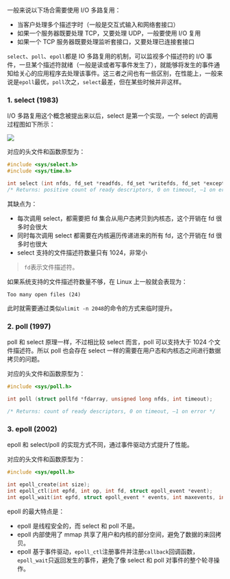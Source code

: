 一般来说以下场合需要使用 I/O 多路复用：

* 当客户处理多个描述字时（一般是交互式输入和网络套接口）
* 如果一个服务器既要处理 TCP，又要处理 UDP，一般要使用 I/O 复用
* 如果一个 TCP 服务器既要处理监听套接口，又要处理已连接套接口

`select`、`poll`、`epoll`都是 IO 多路复用的机制，可以监视多个描述符的 I/O 事件，一旦某个描述符就绪（一般是读或者写事件发生了），就能够将发生的事件通知给关心的应用程序去处理该事件。这三者之间也有一些区别，在性能上，一般来说是`epoll`最优，`poll`次之，`select`最差，但在某些时候并非这样。

### 1. select (1983)

I/O 多路复用这个概念被提出来以后，select 是第一个实现，一个 select 的调用过程图如下所示：

![](http://cnd.qiniu.lin07ux.cn/markdown/1566436882443.png)

对应的头文件和函数原型为：

```c
#include <sys/select.h>
#include <sys/time.h>

int select (int nfds, fd_set *readfds, fd_set *writefds, fd_set *exceptfds, struct timeval *timeout);
/* Returns: positive count of ready descriptors, 0 on timeout, –1 on error */
```

其缺点为：

* 每次调用 select，都需要把 fd 集合从用户态拷贝到内核态，这个开销在 fd 很多时会很大
* 同时每次调用 select 都需要在内核遍历传递进来的所有 fd，这个开销在 fd 很多时也很大
* select 支持的文件描述符数量只有 1024，非常小 
> `fd`表示文件描述符。

如果系统支持的文件描述符数量不够，在 Linux 上一般就会表现为：

```
Too many open files (24)
```

此时就需要通过类似`ulimit -n 2048`的命令的方式来临时提升。

### 2. poll (1997)

poll 和 select 原理一样，不过相比较 select 而言，poll 可以支持大于 1024 个文件描述符。所以 poll 也会存在 select 一样的需要在用户态和内核态之间进行数据拷贝的问题。

对应的头文件和函数原型为：

```c
#include <sys/poll.h>

int poll (struct pollfd *fdarray, unsigned long nfds, int timeout);

/* Returns: count of ready descriptors, 0 on timeout, –1 on error */
```

### 3. epoll (2002)

epoll 和 select/poll 的实现方式不同，通过事件驱动方式提升了性能。

对应的头文件和函数原型为：

```c
#include <sys/epoll.h>

int epoll_create(int size);
int epoll_ctl(int epfd, int op, int fd, struct epoll_event *event);
int epoll_wait(int epfd, struct epoll_event * events, int maxevents, int timeout);
```

epoll 的最大特点是：

* epoll 是线程安全的，而 select 和 poll 不是。
* epoll 内部使用了 mmap 共享了用户和内核的部分空间，避免了数据的来回拷贝。
* epoll 基于事件驱动，`epoll_ctl`注册事件并注册`callback`回调函数，`epoll_wait`只返回发生的事件，避免了像 select 和 poll 对事件的整个轮寻操作。 

